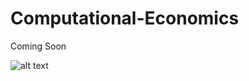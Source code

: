 # Computational-Economics
Coming Soon

![alt text](https://www.pngitem.com/pimgs/m/647-6470838_under-construction-coming-soon-clipart-hd-png-download.png)
